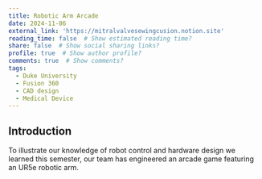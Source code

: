 ```yaml
---
title: Robotic Arm Arcade
date: 2024-11-06
external_link: 'https://mitralvalvesewingcusion.notion.site'
reading_time: false  # Show estimated reading time?
share: false  # Show social sharing links?
profile: true  # Show author profile?
comments: true  # Show comments?
tags:
  - Duke University
  - Fusion 360
  - CAD design
  - Medical Device
---
```


## Introduction
To illustrate our knowledge of robot control and hardware design we learned this semester, our team has  engineered an  arcade game featuring an UR5e robotic arm.

